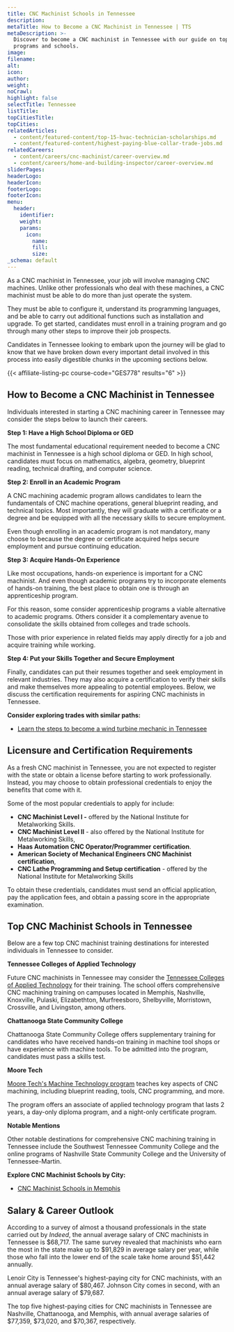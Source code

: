 ```yaml
---
title: CNC Machinist Schools in Tennessee
description:
metaTitle: How to Become a CNC Machinist in Tennessee | TTS
metaDescription: >-
  Discover to become a CNC machinist in Tennessee with our guide on top training
  programs and schools.
image:
filename:
alt:
icon:
author:
weight:
noCrawl:
highlight: false
selectTitle: Tennessee
listTitle:
topCitiesTitle:
topCities:
relatedArticles:
  - content/featured-content/top-15-hvac-technician-scholarships.md
  - content/featured-content/highest-paying-blue-collar-trade-jobs.md
relatedCareers:
  - content/careers/cnc-machinist/career-overview.md
  - content/careers/home-and-building-inspector/career-overview.md
sliderPages:
headerLogo:
headerIcon:
footerLogo:
footerIcon:
menu:
  header:
    identifier:
    weight:
    params:
      icon:
        name:
        fill:
        size:
_schema: default
---
```

As a CNC machinist in Tennessee, your job will involve managing CNC machines. Unlike other professionals who deal with these machines, a CNC machinist must be able to do more than just operate the system.

They must be able to configure it, understand its programming languages, and be able to carry out additional functions such as installation and upgrade. To get started, candidates must enroll in a training program and go through many other steps to improve their job prospects.

Candidates in Tennessee looking to embark upon the journey will be glad to know that we have broken down every important detail involved in this process into easily digestible chunks in the upcoming sections below.

{{< affiliate-listing-pc course-code="GES778" results="6" >}}

## **How to Become a CNC Machinist in Tennessee**

Individuals interested in starting a CNC machining career in Tennessee may consider the steps below to launch their careers.

**Step 1: Have a High School Diploma or GED**

The most fundamental educational requirement needed to become a CNC machinist in Tennessee is a high school diploma or GED. In high school, candidates must focus on mathematics, algebra, geometry, blueprint reading, technical drafting, and computer science.

**Step 2: Enroll in an Academic Program**

A CNC machining academic program allows candidates to learn the fundamentals of CNC machine operations, general blueprint reading, and technical topics. Most importantly, they will graduate with a certificate or a degree and be equipped with all the necessary skills to secure employment.

Even though enrolling in an academic program is not mandatory, many choose to because the degree or certificate acquired helps secure employment and pursue continuing education.

**Step 3: Acquire Hands-On Experience**

Like most occupations, hands-on experience is important for a CNC machinist. And even though academic programs try to incorporate elements of hands-on training, the best place to obtain one is through an apprenticeship program.

For this reason, some consider apprenticeship programs a viable alternative to academic programs. Others consider it a complementary avenue to consolidate the skills obtained from colleges and trade schools.

Those with prior experience in related fields may apply directly for a job and acquire training while working.

**Step 4: Put your Skills Together and Secure Employment**

Finally, candidates can put their resumes together and seek employment in relevant industries. They may also acquire a certification to verify their skills and make themselves more appealing to potential employees. Below, we discuss the certification requirements for aspiring CNC machinists in Tennessee.

**Consider exploring trades with similar paths:**

* [Learn the steps to become a wind turbine mechanic in Tennessee](https://toptradeschools.com/near-you/wind-turbine-technician/tennessee/)

## **Licensure and Certification Requirements**

As a fresh CNC machinist in Tennessee, you are not expected to register with the state or obtain a license before starting to work professionally. Instead, you may choose to obtain professional credentials to enjoy the benefits that come with it.

Some of the most popular credentials to apply for include:

* **CNC Machinist Level I -** offered by the National Institute for Metalworking Skills.
* **CNC Machinist Level II** - also offered by the National Institute for Metalworking Skills,
* **Haas Automation CNC Operator/Programmer** **certification**.
* **American Society of Mechanical Engineers CNC Machinist certification**,
* **CNC Lathe Programming and Setup certification** - offered by the National Institute for Metalworking Skills

To obtain these credentials, candidates must send an official application, pay the application fees, and obtain a passing score in the appropriate examination.

## **Top CNC Machinist Schools in Tennessee**

Below are a few top CNC machinist training destinations for interested individuals in Tennessee to consider.

**Tennessee Colleges of Applied Technology**

Future CNC machinists in Tennessee may consider the [Tennessee Colleges of Applied Technology](https://tcatnashville.edu/) for their training. The school offers comprehensive CNC machining training on campuses located in Memphis, Nashville, Knoxville, Pulaski, Elizabethton, Murfreesboro, Shelbyville, Morristown, Crossville, and Livingston, among others.

**Chattanooga State Community College**

Chattanooga State Community College offers supplementary training for candidates who have received hands-on training in machine tool shops or have experience with machine tools. To be admitted into the program, candidates must pass a skills test.

**Moore Tech**

[Moore Tech's Machine Technology program](https://www.mooretech.edu/machining-technology#:~:text=Machining%20Technology%20Program%20%7C%20Moore%20Tech&amp;text=Machine%20Shop%20&#40;Machining&#41;%20is%20available,&#40;computer%20numerical%20control&#41;%20machines.) teaches key aspects of CNC machining, including blueprint reading, tools, CNC programming, and more.

The program offers an associate of applied technology program that lasts 2 years, a day-only diploma program, and a night-only certificate program.

**Notable Mentions**

Other notable destinations for comprehensive CNC machining training in Tennessee include the Southwest Tennessee Community College and the online programs of Nashville State Community College and the University of Tennessee-Martin.

**Explore CNC Machinist Schools by City:**

* [CNC Machinist Schools in Memphis](https://toptradeschools.com/near-you/cnc-machinist/tennessee/memphis/)

## **Salary & Career Outlook**

According to a survey of almost a thousand professionals in the state carried out by *Indeed*, the annual average salary of CNC machinists in Tennessee is $68,717. The same survey revealed that machinists who earn the most in the state make up to $91,829 in average salary per year, while those who fall into the lower end of the scale take home around $51,442 annually.

Lenoir City is Tennessee's highest-paying city for CNC machinists, with an annual average salary of $80,467. Johnson City comes in second, with an annual average salary of $79,687.

The top five highest-paying cities for CNC machinists in Tennessee are Nashville, Chattanooga, and Memphis, with annual average salaries of $77,359, $73,020, and $70,367, respectively.